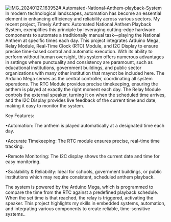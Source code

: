 ![IMG_20240127_163952](https://github.com/user-attachments/assets/dcb3edc3-5c50-4946-bd12-13ea41a256c3)# Automated-National-Anthem-playback-System
In modern technological landscapes, automation has become an essential element in enhancing efficiency and reliability across various sectors. My recent project, Timely Anthem: Automated National Anthem Playback System, exemplifies this principle by leveraging cutting-edge hardware components to automate a traditionally manual task—playing the National Anthem at specific times each day. This project integrates Arduino Mega, Relay Module, Real-Time Clock (RTC) Module, and I2C Display to ensure precise time-based control and automatic execution. With its ability to perform without human oversight, this system offers numerous advantages in settings where punctuality and consistency are paramount, such as educational institutions, government buildings, and public sector organizations with many other institution that maynot be included here.
The Arduino Mega serves as the central controller, coordinating all system operations. The RTC Module provides precise timekeeping, ensuring the anthem is played at exactly the right moment each day. The Relay Module controls the external speaker, turning it on when the scheduled time arrives, and the I2C Display provides live feedback of the current time and date, making it easy to monitor the system.

Key Features:

•Automation: The anthem is played automatically at a designated time each day.

•Accurate Timekeeping: The RTC module ensures precise, real-time time tracking.

•Remote Monitoring: The I2C display shows the current date and time for easy monitoring.

•Scalability & Reliability: Ideal for schools, government buildings, or public institutions which may require consistent, scheduled anthem playback.

The system is powered by the Arduino Mega, which is programmed to compare the time from the RTC against a predefined playback schedule. When the set time is that reached, the relay is triggered, activating the speaker. This project highlights my skills in embedded systems, automation, and integrating various components to create reliable, time-sensitive systems..
